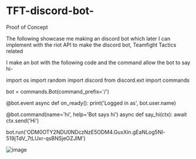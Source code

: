 # TFT-discord-bot-

Proof of Concept

 The following showcase me making an discord bot which later I can implement with the riot API to make the discord bot, Teamfight Tactics related

I make an bot with the following code and the command allow the bot to say hi-

import os
import random
import discord
from discord.ext import commands

bot = commands.Bot(command_prefix='/')

@bot.event
async def on_ready():
    print('Logged in as', bot.user.name)

@bot.command(name='hi', help='Bot says hi')
async def say_hi(ctx):
    await ctx.send('Hi')

bot.run('ODM0OTY2NDU0NDczNzE5ODM4.GuxXin.gEaNLog5Nl-519jTdV_7tLUxr-qsBNSjeOZJlM')




![image](https://github.com/jimmy70111/TFT-discord-bot-/assets/123014046/4c251f3b-a4ef-4e9d-be6c-8de261176e13)

